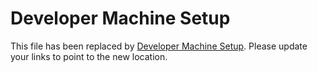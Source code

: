 Developer Machine Setup
=======================

This file has been replaced by [Developer Machine Setup](https://developers.mattermost.com/contribute/server/developer-setup/). Please update your links to point to the new location.
